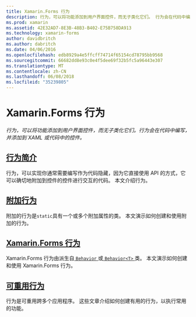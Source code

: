 ```yaml
---
title: Xamarin.Forms 行为
description: 行为，可以将功能添加到用户界面控件，而无子类化它们。 行为会在代码中编写，并添加到 XAML 或代码中的控件。
ms.prod: xamarin
ms.assetid: 42E32AD7-8E3B-48B3-B402-E75B758DA913
ms.technology: xamarin-forms
author: davidbritch
ms.author: dabritch
ms.date: 04/06/2016
ms.openlocfilehash: edb8929a4e5ffcff74714f65154cd78795bb9568
ms.sourcegitcommit: 66682dd8e93c0e4f5dee69f32b5fc5a96443e307
ms.translationtype: MT
ms.contentlocale: zh-CN
ms.lasthandoff: 06/08/2018
ms.locfileid: "35239805"
---
```

# <a name="xamarinforms-behaviors"></a>Xamarin.Forms 行为

_行为，可以将功能添加到用户界面控件，而无子类化它们。行为会在代码中编写，并添加到 XAML 或代码中的控件。_

## <a name="introduction-to-behaviorsintroductionmd"></a>[行为简介](introduction.md)

行为，可以实现你通常需要编写作为代码隐藏，因为它直接使用 API 的方式，它可以确切地附加到控件的控件进行交互的代码。 本文介绍行为。

## <a name="attached-behaviorsattachedmd"></a>[附加行为](attached.md)

附加的行为是`static`具有一个或多个附加属性的类。 本文演示如何创建和使用附加的行为。

## <a name="xamarinforms-behaviorscreatingmd"></a>[Xamarin.Forms 行为](creating.md)

Xamarin.Forms 行为由派生自[ `Behavior` ](https://developer.xamarin.com/api/type/Xamarin.Forms.Behavior/)或[ `Behavior<T>` ](https://developer.xamarin.com/api/type/Xamarin.Forms.Behavior%3CT%3E/)类。 本文演示如何创建和使用 Xamarin.Forms 行为。

## <a name="reusable-behaviorsreusableindexmd"></a>[可重用行为](reusable/index.md)

行为是可重用跨多个应用程序。 这些文章介绍如何创建有用的行为，以执行常用的功能。
